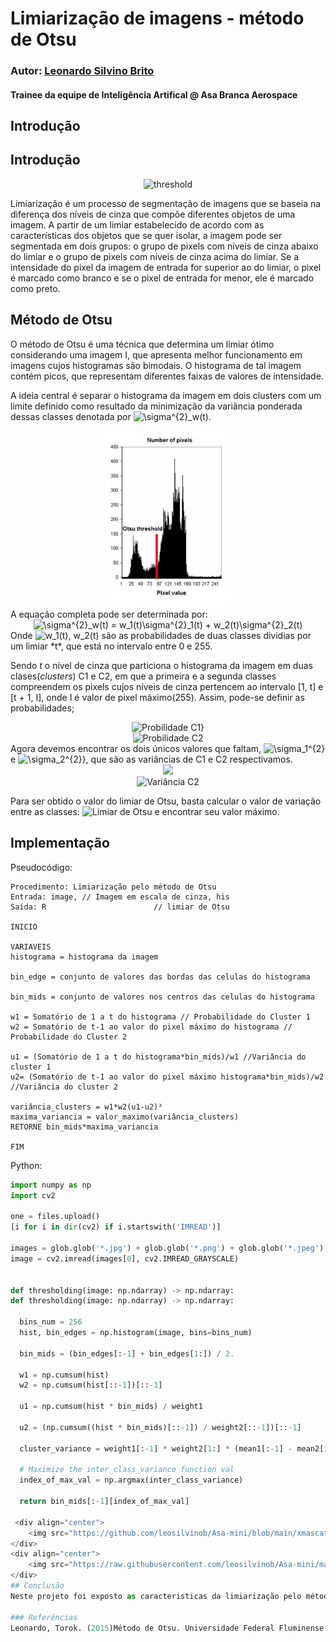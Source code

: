 # Limiarização de imagens - método de Otsu
### Autor: [Leonardo Silvino Brito](https://github.com/leosilvinob)
#### Trainee da equipe de Inteligência Artifical @ Asa Branca Aerospace

## Introdução
## Introdução
<div align="center">
	<img src="https://user-images.githubusercontent.com/62074916/145666647-7fe90979-206f-4eeb-8ec2-c077ff34c725.png" title="threshold" width="60%"/>
</div>

 Limiarização é um processo de segmentação de imagens que se baseia na diferença dos níveis de cinza que compõe diferentes objetos de uma imagem. 
  A partir de um limiar estabelecido de acordo com as características dos objetos que se quer isolar, a imagem pode ser segmentada em dois grupos: o grupo de pixels com níveis de cinza abaixo do limiar e o grupo de pixels com níveis de cinza acima do limiar. Se a intensidade do pixel da imagem de entrada for superior ao do limiar, o pixel é marcado como branco e se o pixel de entrada for menor, ele é marcado como preto.
  
  ## Método de Otsu
O método de Otsu é uma técnica que determina um limiar ótimo considerando uma imagem I, que apresenta melhor funcionamento em imagens cujos histogramas são bimodais. O histograma de tal imagem contém picos, que representam diferentes faixas de valores de intensidade.

A ideia central é separar o histograma da imagem em dois clusters com um limite definido como resultado da minimização da variância ponderada dessas classes denotada por 
	 <img src="https://latex.codecogs.com/svg.image?\sigma^{2}_w(t)." title="\sigma^{2}_w(t)." style="display: inline-block;">
<div align="center">
 	<img src="https://github.com/leosilvinob/Asa-mini/blob/85fdcf3b9a2b869fc5cd562ea44136690145a9bb/Otsus-thresholding-by-Histogram-analysis.png?raw=true" width="40%" style="display: inline-block;">
</div>
A equação completa pode ser determinada por:
<div align="center">
	<img src="https://latex.codecogs.com/svg.image?\sigma^{2}_w(t)&space;=&space;w_1(t)\sigma^{2}_1(t)&space;&plus;&space;w_2(t)\sigma^{2}_2(t)" title="\sigma^{2}_w(t) = w_1(t)\sigma^{2}_1(t) + w_2(t)\sigma^{2}_2(t)" style="display: inline-block;">
</div>
Onde <img src="https://latex.codecogs.com/svg.image?w_1(t),&space;w_2(t)" title="w_1(t), w_2(t)"> são as probabilidades de duas classes dividias por um limiar *t*, que está no intervalo entre 0 e 255.

Sendo *t* o nível de cinza que particiona o histograma da imagem em duas clases(*clusters*) C1 e C2, em que a primeira e a segunda classes compreendem os pixels cujos níveis de cinza pertencem ao  intervalo [1, t] e [t + 1, I], onde I é valor de pixel máximo(255). Assim, pode-se definir as probabilidades;
<div align="center">
	<img src="https://latex.codecogs.com/svg.image?\mu_1(t)&space;=&space;\sum_{i=1}^{t}\frac{iP(i)}{w_1(t)}" title="Probilidade C1}">
</div>

<div align="center">
	<img src="https://latex.codecogs.com/svg.image?\mu_2(t)&space;=&space;\sum_{i=t&plus;1}^{I}\frac{iP(i)}{w_2(t)}" title="Probilidade C2">
</div>
Agora devemos encontrar os dois únicos valores que faltam, <img src="https://latex.codecogs.com/svg.image?\sigma_1^{2}" title="\sigma_1^{2}">  e <img src="https://latex.codecogs.com/svg.image?\sigma_2^{2}" title="\sigma_2^{2}}">, que são as variâncias de C1 e C2 respectivamos.
 <div align="center">
	<img src="https://latex.codecogs.com/svg.image?\sigma_1^{2}(t)&space;=&space;\sum_{i=1}^{t}[i&space;-&space;\mu_1(t)]^2&space;\frac{P(i)}{w_1(t)}," Variância C1">
</div>

 <div align="center">
	<img src="https://latex.codecogs.com/svg.image?\sigma_2^{2}(t)&space;=&space;\sum_{i=t&plus;1}^{I}[i&space;-&space;\mu_2(t)]^2&space;\frac{P(i)}{w_2(t)}." title="Variância C2">
</div>

Para ser obtido o valor do limiar de Otsu, basta calcular o valor de variação entre as classes: <img src="https://latex.codecogs.com/svg.image?\sigma_b^2(t)&space;=&space;w_1(t)w_2(t)[\mu_1(t)&space;-&space;\mu_2(t)]^2" title="Limiar de Otsu"> e encontrar seu valor máximo.

## Implementação
Pseudocódigo:
```
Procedimento: Limiarização pelo método de Otsu
Entrada: image, // Imagem em escala de cinza, his
Saída: R                        // limiar de Otsu

INICIO

VARIAVEIS
histograma = histograma da imagem

bin_edge = conjunto de valores das bordas das celulas do histograma

bin_mids = conjunto de valores nos centros das celulas do histograma

w1 = Somatório de 1 a t do histograma // Probabilidade do Cluster 1
w2 = Somatório de t-1 ao valor do pixel máximo do histograma // Probabilidade do Cluster 2

u1 = (Somatório de 1 a t do histograma*bin_mids)/w1 //Variância do cluster 1
u2= (Somatório de t-1 ao valor do pixel máximo histograma*bin_mids)/w2 //Variância do cluster 2

variância_clusters = w1*w2(u1-u2)²
maxima_variancia = valor_maximo(variância_clusters)
RETORNE bin_mids*maxima_variancia

FIM
```



Python:
```python
import numpy as np
import cv2

one = files.upload()
[i for i in dir(cv2) if i.startswith('IMREAD')]

images = glob.glob('*.jpg') + glob.glob('*.png') + glob.glob('*.jpeg') + glob.glob('*.tiff')
image = cv2.imread(images[0], cv2.IMREAD_GRAYSCALE)


def thresholding(image: np.ndarray) -> np.ndarray:
def thresholding(image: np.ndarray) -> np.ndarray:

  bins_num = 256
  hist, bin_edges = np.histogram(image, bins=bins_num)

  bin_mids = (bin_edges[:-1] + bin_edges[1:]) / 2.
  
  w1 = np.cumsum(hist)
  w2 = np.cumsum(hist[::-1])[::-1]

  u1 = np.cumsum(hist * bin_mids) / weight1
  
  u2 = (np.cumsum((hist * bin_mids)[::-1]) / weight2[::-1])[::-1]

  cluster_variance = weight1[:-1] * weight2[1:] * (mean1[:-1] - mean2[1:]) ** 2

  # Maximize the inter_class_variance function val
  index_of_max_val = np.argmax(inter_class_variance)

  return bin_mids[:-1][index_of_max_val]
 
 <div align="center">
 	<img src="https://github.com/leosilvinob/Asa-mini/blob/main/xmascat.jpg?raw=true" width="40%" style="display: inline-block;">
</div>
<div align="center">
 	<img src="https://raw.githubusercontent.com/leosilvinob/Asa-mini/main/otsu.png" width="40%" style="display: inline-block;">
</div>
## Conclusão
Neste projeto foi exposto as caracteristicas da limiarização pelo método de Otsu, assim como seu embasamento matemático, pseudocódigo e seu seu código em *Python* para implementação.

### Referências
Leonardo, Torok. (2015)Método de Otsu. Universidade Federal Fluminense – Instituto de Computação

	
